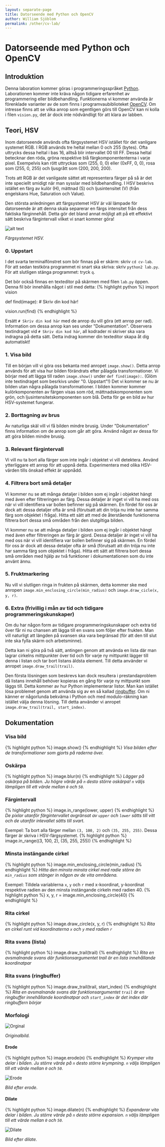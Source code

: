 ```yaml
---
layout: separate-page
title: Datorseende med Python och OpenCV
author: William Sjöblom
permalink: /other/cv-lab/
---
```


# Datorseende med Python och OpenCV

## Introduktion
Denna laboration kommer göras i programmeringsspråket [Python](https://www.python.org/). Laborationen kommer inte kräva någon tidigare erfarenhet av programmering eller bildbehandling. Funktionerna vi kommer använda är förenklade varianter av de som finns i  programvaubiblioteket [OpenCV](https://opencv.org/). Om intresse finns att se vilka anrop som egentligen görs till OpenCV kan ni kolla i filen `vision.py`, det är dock inte nödvändligt för att klara av labben.

## Teori, HSV

Inom datorseende används ofta färgsystemet HSV istället för det vanligare systemet RGB. I RGB används tre heltal mellan 0 och 255 (bytes). Ofta uttrycks dessa heltal i bas 16, alltså blir intervallet 00 till FF. Dessa heltal betecknar den röda, gröna respektive blå färgkomponententerna i varje pixel. Exempelvis kan rött uttryckas som (255, 0, 0) eller (0xFF, 0, 0), rosa som (255, 0, 255) och ljusgrått som (200, 200, 200).

Trots att RGB är det vanligaste sättet att representera färger på så är det inte speciellt smidigt när man sysslar med bildbehandling. I HSV beskrivs istället en färg av kulör (H), mättnad (S) och ljusintensitet (V) (från engelskans Hue, Saturation och Value).

Den största anledningen att färgsystemet HSV är väl lämpade för datorseende är att denna skala separerar en färgs intensitet från dess faktiska färginnehåll. Detta gör det bland annat möjligt att på ett effektivt sätt beskriva färgintervall vilket vi snart kommer göra!

![alt text](https://henrydangprg.files.wordpress.com/2016/06/hsv_color_solid_cylinder_alpha_lowgamma.png?w=322&h=241)

_Färgsystemet HSV._

### 0. Uppstart
I det svarta terminalfönstret som bör finnas på er skärm: skriv `cd cv-lab`.
För att sedan testköra programmet ni snart ska skriva: skriv `python2 lab.py`.
För att slutligen stänga programmet: tryck `q`.

Det bör också finnas en texteditor på skärmen med filen `lab.py` öppen. Denna fil bör innehålla något i stil med detta:
{% highlight python %}
import vision

def find(image):
	# Skriv din kod här!
	
vision.run(find)
{% endhighlight %}

Ersätt `# Skriv din kod här` med de anrop du vill göra (ett anrop per rad). Information om dessa anrop kan ses under "Dokumentation".
Observera textindraget vid `# Skriv din kod här`, all kodrader ni skriver ska vara indragna på detta sätt. Detta indrag kommer din texteditor skapa åt dig automatiskt!

### 1. Visa bild
Till en början vill vi göra oss bekanta med anropet `image.show()`. Detta anrop används för att visa hur bilden förändrats efter pålagda transformationer. Vi börjar med att lägga till raden `image.show()` under `def find(image):`. (Glöm inte textindraget som besrkivs under "0. Uppstart"!) Det vi kommer se nu är bilden utan några pålagda transformationer. I bilden kommer kommer kulörkomponenten av färgen visas som röd, mättnadskomponenten som grön, och ljusintensitetskomponenten som blå. Detta för ge en bild av hur HSV-systemet fungerar.

### 2. Borttagning av brus
Av naturliga skäl vill vi få bilden mindre brusig. Under "Dokumentation" finns information om de anrop som går att göra. Använd något av dessa för att göra bilden mindre brusig.

### 3. Relevant färgintervall

Vi vill nu ta bort alla färger som inte ingår i objektet vi vill detektera. Använd ytterliggare ett anrop för att uppnå detta. Experimentera med olika HSV-värden tills önskad effekt är uppnådd.

### 4. Filtrera bort små detaljer
Vi kommer nu se att många detaljer i bilden som ej ingår i objektet hängt med även efter filtreringen av färg. Dessa detaljer är inget vi vill ha med oss när vi vill identifiera var bollen befinner sig på skärmen. En fördel för oss är dock att dessa detaljer ofta är små (förutsatt att din tröja nu inte har samma färg som objektet i fråga). Hitta ett sätt att med de återstående funktionerna filtrera bort dessa små områden från den slutgiltiga bilden.

Vi kommer nu se att många detaljer i bilden som ej ingår i objektet hängt med även efter filtreringen av färg är gjord. Dessa detaljer är inget vi vill ha med oss när vi vill identifiera var bollen befinner sig på skärmen. En fördel för oss är dock att dessa detaljer ofta är små (förutsatt att din tröja nu inte har samma färg som objektet i fråga). Hitta ett sätt att filtrera bort dessa små områden med hjälp av två funktioner i dokumentationen som du inte använt ännu.

### 5. Fruktmarkering
Nu vill vi slutligen ringa in frukten på skärmen, detta kommer ske med anropen `image.min_enclosing_circle(min_radius)` och `image.draw_cicle(x, y, r)`.

### 6. Extra (frivillig i mån av tid och tidigare programmeringskunskaper)
Om du har någon form av tidigare programmeringskunskaper och extra tid över får ni nu chansen att lägga till en svans som följer efter frukten. Man vill naturligt att längden på svansen ska vara begränsad (för att den till slut inte ska fylla skärm och arbetsminne). 

Detta kan ni göra på två sätt, antingen genom att använda en lista där man lagrar cirkelns mittpunkter över tid och för varje ny mittpunkt lägger till denna i listan och tar bort listans äldsta element. Till detta använder vi anropet `image.draw_trail(trail)`.

Den första lösningen som beskrevs kan dock resultera i prestandaproblem då listans innehåll behöver kopieras en gång för varje ny mittpunkt som läggs till. Detta kommer av hur Python implementerar listor. Man kan istället lösa problemet genom att använda sig av en så kallad [ringbuffer](https://en.wikipedia.org/wiki/Circular_buffer). Om ni känner er någorlunda bekväma i Python och med modulo-räkning kan istället välja denna lösning. Till detta använder vi anropet `image.draw_trail(trail, start_index)`.

## Dokumentation

### Visa bild
{% highlight python %}
image.show()
{% endhighlight %}
*Visa bilden efter de transformationer som gjorts på raderna över.*

### Oskärpa
{% highlight python %}
image.blur(n)
{% endhighlight %}
*Lägger på oskärpa på bilden. Ju högre värde på `n` desto större oskärpa!*
*`n` väljs lämpligen till ett värde mellan `0` och `50`.*

### Färgintervall
{% highlight python %}
image.in_range(lower, upper)
{% endhighlight %}
*De pixlar utanför färgintervallet avgränsat av `upper` och `lower` sätts till vitt och de utanför intevallet sätts till svart.*

Exempel:
Ta bort alla färger mellan `(3, 100, 2)` och `(35, 255, 255)`. Dessa färger är skriva i HSV-färgsystemet.
{% highlight python %}
image.in_range((3, 100, 2), (35, 255, 255))
{% endhighlight %}

### Minsta instängande cirkel
{% highlight python %}
image.min_enclosing_circle(min_radius)
{% endhighlight %}
*Hitta den minsta minsta cirkel med radie större än `min_radius` som stänger in någon av de vita områdena.*

Exempel:
Tilldela variablerna `x`, `y` och `r` med x-koordinat, y-koordinat respektive radien av den minsta instängande cirkeln med radien 40.
{% highlight python %}
x, y, r = image.min_enclosing_circle(40)
{% endhighlight %}

### Rita cirkel
{% highlight python %}
image.draw_circle(x, y, r)
{% endhighlight %}
*Rita en cirkel runt vid koordinaterna `x` och `y` med radien `r`*

### Rita svans (lista)
{% highlight python %}
image.draw_trail(trail)
{% endhighlight %}
*Rita en avsmalnande svans där funktionsargumentet trail är en lista innehållande koordinatpar*

### Rita svans (ringbuffer)
{% highlight python %}
image.draw_trail(trail, start_index)
{% endhighlight %}
*Rita en avsmalnande svans där funktionsargumentet `trail` är en ringbuffer innehållande koordinatpar och `start_index` är det index där ringbuffern börjar*

### Morfologi
![](../../assets/images/cv_original.png "Orginal")

*Originalbild.*

#### Erode
{% highlight python %}
image.erode(n)
{% endhighlight %}
*Krymper vita delar i bilden. Ju större värde på `n` desto större krympning.*
*`n` väljs lämpligen till ett värde mellan `0` och `50`.*

![](../../assets/images/cv_erode.png "Erode")

*Bild efter erode.*

#### Dilate
{% highlight python %}
image.dilate(n)
{% endhighlight %}
*Expanderar vita delar i bilden. Ju större värde på `n` desto större expansion.*
*`n` väljs lämpligen till ett värde mellan `0` och `50`.*

![](../../assets/images/cv_dilate.png "Dilate")

*Bild efter dilate.*
